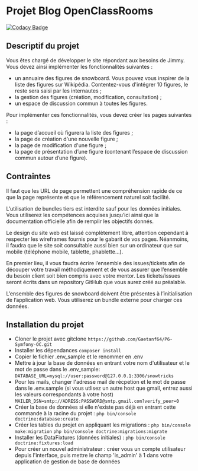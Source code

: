 # Projet Blog OpenClassRooms

[![Codacy Badge](https://app.codacy.com/project/badge/Grade/4e12fe2bde7b42a8b2e54488ee64f326)](https://www.codacy.com/gh/Gaetanf64/P6-Symfony-OC/dashboard?utm_source=github.com&amp;utm_medium=referral&amp;utm_content=Gaetanf64/P6-Symfony-OC&amp;utm_campaign=Badge_Grade)

## Descriptif du projet

Vous êtes chargé de développer le site répondant aux besoins de Jimmy. Vous devez ainsi implémenter les fonctionnalités suivantes : 

* un annuaire des figures de snowboard. Vous pouvez vous inspirer de la liste des figures sur Wikipédia. Contentez-vous d'intégrer 10 figures, le reste sera saisi par les internautes ;
* la gestion des figures (création, modification, consultation) ;
* un espace de discussion commun à toutes les figures.

Pour implémenter ces fonctionnalités, vous devez créer les pages suivantes :

* la page d’accueil où figurera la liste des figures ; 
* la page de création d'une nouvelle figure ;
* la page de modification d'une figure ;
* la page de présentation d’une figure (contenant l’espace de discussion commun autour d’une figure).

## Contraintes

Il faut que les URL de page permettent une compréhension rapide de ce que la page représente et que le référencement naturel soit facilité.

L’utilisation de bundles tiers est interdite sauf pour les données initiales. Vous utiliserez les compétences acquises jusqu’ici ainsi que la documentation officielle afin de remplir les objectifs donnés.

Le design du site web est laissé complètement libre, attention cependant à respecter les wireframes fournis pour le gabarit de vos pages. Néanmoins, il faudra que le site soit consultable aussi bien sur un ordinateur que sur mobile (téléphone mobile, tablette, phablette…).

En premier lieu, il vous faudra écrire l’ensemble des issues/tickets afin de découper votre travail méthodiquement et de vous assurer que l’ensemble du besoin client soit bien compris avec votre mentor. Les tickets/issues seront écrits dans un repository GitHub que vous aurez créé au préalable.

L’ensemble des figures de snowboard doivent être présentes à l’initialisation de l’application web. Vous utiliserez un bundle externe pour charger ces données. 

## Installation du projet 

* Cloner le projet avec gitclone 
```https://github.com/Gaetanf64/P6-Symfony-OC.git```
* Installer les dépendances 
``composer install``
* Copier le fichier .env_sample et le renommer en .env
* Mettre à jour la base de données en entrant votre nom d'utilisateur et le mot de passe dans le .env_sample:
```DATABASE_URL=mysql://user:password@127.0.0.1:3306/snowtricks```
* Pour les mails, changer l'adresse mail de récpetion et le mot de passe dans le .env.sample (si vous utlisez un autre host que gmail, entrez aussi les valeurs correspondants à votre host)
```MAILER_DSN=smtp://ADRESS:PASSWORD@smtp.gmail.com?verify_peer=0```
* Créer la base de données si elle n'existe pas déjà en entrant cette commande à la racine du projet : 
```php bin/console doctrine:database:create```
* Créer les tables du projet en appliquant les migrations : 
```php bin/console make:migration```
```php bin/console doctrine:migrations:migrate```
* Installer les DataFixtures (données initiales) : 
```php bin/console doctrine:fixtures:load```
* Pour créer un nouvel administrateur : créer vous un compte utilisateur depuis l'interface, puis mettre le champ 'is_admin' à 1 dans votre application de gestion de base de données